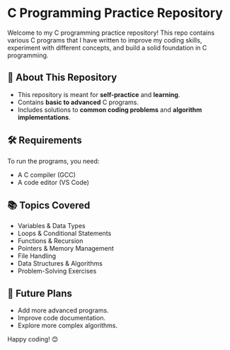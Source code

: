 # C Programming Practice Repository

Welcome to my C programming practice repository! This repo contains various C programs that I have written to improve my coding skills, experiment with different concepts, and build a solid foundation in C programming.

## 📌 About This Repository
- This repository is meant for **self-practice** and **learning**.
- Contains **basic to advanced** C programs.
- Includes solutions to **common coding problems** and **algorithm implementations**.

## 🛠️ Requirements
To run the programs, you need:
- A C compiler (GCC)
- A code editor (VS Code)

## 📚 Topics Covered
- Variables & Data Types
- Loops & Conditional Statements
- Functions & Recursion
- Pointers & Memory Management
- File Handling
- Data Structures & Algorithms
- Problem-Solving Exercises

## 📌 Future Plans
- Add more advanced programs.
- Improve code documentation.
- Explore more complex algorithms.

Happy coding! 😊